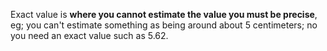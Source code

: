 Exact value is **where you cannot estimate the value you must be precise**, eg; you can't estimate something as being around about 5 centimeters; no you need an exact value such as 5.62.